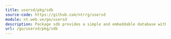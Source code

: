 ```yaml
---
title: usersd/pkg/sdb
source-code: https://github.com/ntrrg/usersd
module: nt.web.ve/go/usersd
description: Package sdb provides a simple and embeddable database with full text search support.
url: /go/usersd/pkg/sdb
---
```

